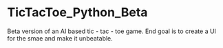 # TicTacToe_Python_Beta
Beta version of an AI based tic - tac - toe game. End goal is to create a UI for the smae and make it unbeatable. 
